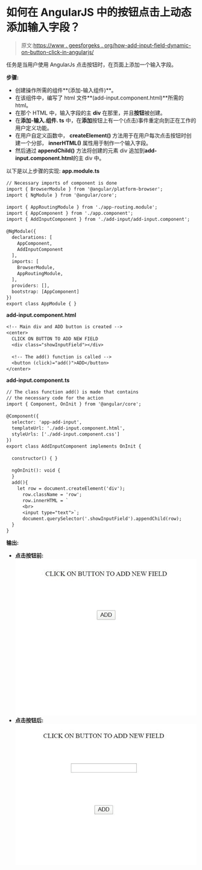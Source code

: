 # 如何在 AngularJS 中的按钮点击上动态添加输入字段？

> 原文:[https://www . geesforgeks . org/how-add-input-field-dynamic-on-button-click-in-angularjs/](https://www.geeksforgeeks.org/how-to-add-input-fields-dynamically-on-button-click-in-angularjs/)

任务是当用户使用 AngularJs 点击按钮时，在页面上添加一个输入字段。

**步骤:**

*   创建操作所需的组件**(添加-输入组件)**。
*   在该组件中，编写了 html 文件**(add-input.component.html)**所需的 html。
*   在那个 HTML 中，输入字段的主 **div** 在那里，并且**按钮**被创建。
*   在**添加-输入.组件. ts** 中，在**添加**按钮上有一个(点击)事件重定向到正在工作的用户定义功能。
*   在用户自定义函数中， **createElement()** 方法用于在用户每次点击按钮时创建一个分部， **innerHTML()** 属性用于制作一个输入字段。
*   然后通过 **appendChild()** 方法将创建的元素 div 追加到**add-input.component.html**的主 div 中。

以下是以上步骤的实现:
**app.module.ts**

```
// Necessary imports of component is done
import { BrowserModule } from '@angular/platform-browser';
import { NgModule } from '@angular/core';

import { AppRoutingModule } from './app-routing.module';
import { AppComponent } from './app.component';
import { AddInputComponent } from './add-input/add-input.component';

@NgModule({
  declarations: [
    AppComponent,
    AddInputComponent
  ],
  imports: [
    BrowserModule,
    AppRoutingModule,
  ],
  providers: [],
  bootstrap: [AppComponent]
})
export class AppModule { }
```

**add-input.component.html**

```
<!-- Main div and ADD button is created -->
<center>
  CLICK ON BUTTON TO ADD NEW FIELD
  <div class="showInputField"></div>

  <!-- The add() function is called -->
  <button (click)="add()">ADD</button>
</center>
```

**add-input.component.ts**

```
// The class function add() is made that contains
// the necessary code for the action
import { Component, OnInit } from '@angular/core';

@Component({
  selector: 'app-add-input',
  templateUrl: './add-input.component.html',
  styleUrls: ['./add-input.component.css']
})
export class AddInputComponent implements OnInit {

  constructor() { }

  ngOnInit(): void {
  }
  add(){
    let row = document.createElement('div');  
      row.className = 'row';
      row.innerHTML = `
      <br>
      <input type="text">`;
      document.querySelector('.showInputField').appendChild(row);
  }
}
```

**输出:**

*   **点击按钮前:**
    ![](img/60a02279883ae910ce5aabc0ceda352d.png)
*   **点击按钮后:**
    ![](img/4b9d35f9b6e2bda0c5380ed6f88da35e.png)